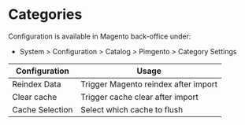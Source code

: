 # Categories

Configuration is available in Magento back-office under:
* System > Configuration > Catalog > Pimgento > Category Settings

| Configuration                 | Usage                                                                                  |
|-------------------------------|----------------------------------------------------------------------------------------|
| Reindex Data                  | Trigger Magento reindex after import                                                   |
| Clear cache                   | Trigger cache clear after import                                                       |
| Cache Selection               | Select which cache to flush                                                            |